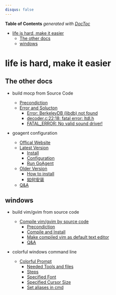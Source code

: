 ```yaml
---
disqus: false
---
```


<!-- START doctoc generated TOC please keep comment here to allow auto update -->
<!-- DON'T EDIT THIS SECTION, INSTEAD RE-RUN doctoc TO UPDATE -->
**Table of Contents**  *generated with [DocToc](https://github.com/thlorenz/doctoc)*

- [life is hard, make it easier](#life-is-hard-make-it-easier)
  - [The other docs](#the-other-docs)
  - [windows](#windows)

<!-- END doctoc generated TOC please keep comment here to allow auto update -->

life is hard, make it easier
=======

## The other docs

- build mocp from Source Code
    - [Precondiction](https://github.com/marslo/moc-cmus#precondiction)
    - [Error and Solucton](https://github.com/marslo/moc-cmus#errors-and-soluctions)
        - [Error: BerkeleyDB (libdb) not found](https://github.com/marslo/moc-cmus#error-berkeleydb-libdb-not-found)
        - [decoder.c:22:18: fatal error: ltdl.h](https://github.com/marslo/moc-cmus#decoderc2218-fatal-error-ltdlh)
        - [FATAL_ERROR: No valid sound driver!](https://github.com/marslo/moc-cmus#fatal_error-no-valid-sound-driver)

- goagent configuration
    - [Offical Website](https://github.com/marslo/myGoagent#offical-webiste)
    - [Latest Version](https://github.com/marslo/myGoagent#download-and-installation)
        - [Install](https://github.com/marslo/myGoagent#gevent-installation)
        - [Configuration](https://github.com/marslo/myGoagent#configuration)
        - [Run GoAgent](https://github.com/marslo/myGoagent#run-goagent)
    - [Older Version](https://github.com/marslo/myGoagent#older-version)
        - [How to install](https://github.com/marslo/myGoagent#how-to-install)
        - [如何安装](https://github.com/marslo/myGoagent#%E5%A6%82%E4%BD%95%E5%AE%89%E8%A3%85)
    - [Q&A](https://github.com/marslo/myGoagent#qa)


## windows
- build vim/gvim from source code
    - [Compile vim/gvim by source code](https://github.com/marslo/myvim#compile-vimgvim-by-source-code)
        - [Precondiction](https://github.com/marslo/myvim#1-prepare-environment)
        - [Compile and Install](https://github.com/marslo/myvim#2-compile-and-install)
        - [Make compiled vim as default text editor](https://github.com/marslo/myvim#3-make-the-compiled-gvim-as-the-default-text-editor-in-ubunut)
        - [Q&A](https://github.com/marslo/myvim#4-qa)

- colorful windows command line
    - [Colorful Prompt](https://github.com/marslo/myColorfulWinCommandLine#colorful_commandline_windows)
        - [Needed Tools and files](https://github.com/marslo/myColorfulWinCommandLine#needed-tools-and-files)
        - [Steps](https://github.com/marslo/myColorfulWinCommandLine#steps)
        - [Specified Font](https://github.com/marslo/myColorfulWinCommandLine#change-font-in-commandline)
        - [Specified Cursor Size](https://github.com/marslo/myColorfulWinCommandLine#specified-the-cursor-size)
        - [Set aliases in cmd](https://github.com/marslo/myColorfulWinCommandLine#set-aliases-in-command-linedefault-command-line)
